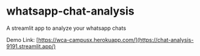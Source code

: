 # whatsapp-chat-analysis
A streamlit app to analyze your whatsapp chats

Demo Link: [https://wca-campusx.herokuapp.com/](https://chat-analysis-9191.streamlit.app/)
